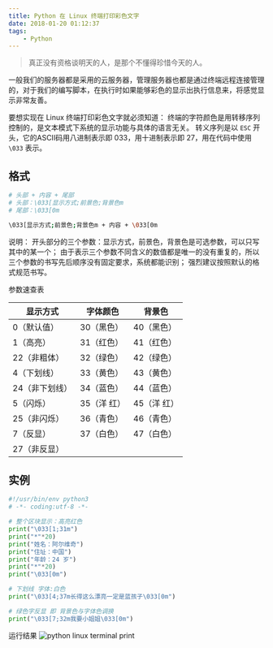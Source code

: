 ```yaml
---
title: Python 在 Linux 终端打印彩色文字
date: 2018-01-20 01:12:37
tags:
    - Python
---
```


> 真正没有资格谈明天的人，是那个不懂得珍惜今天的人。

一般我们的服务器都是采用的云服务器，管理服务器也都是通过终端远程连接管理的，对于我们的编写脚本，在执行时如果能够彩色的显示出执行信息来，将感觉显示非常友善。

<!-- more -->

要想实现在 Linux 终端打印彩色文字就必须知道：
终端的字符颜色是用转移序列控制的，是文本模式下系统的显示功能与具体的语言无关。
转义序列是以 `ESC` 开头，它的ASCII码用八进制表示即 033，用十进制表示即 27，用在代码中使用 `\033` 表示。

## 格式

``` bash
# 头部 + 内容 + 尾部
# 头部：\033[显示方式;前景色;背景色m
# 尾部：\033[0m

\033[显示方式;前景色;背景色m + 内容 + \033[0m
```

说明：
开头部分的三个参数：显示方式，前景色，背景色是可选参数，可以只写其中的某一个；
由于表示三个参数不同含义的数值都是唯一的没有重复的，所以三个参数的书写先后顺序没有固定要求，系统都能识别；
强烈建议按照默认的格式规范书写。

参数速查表

| 显示方式 | 字体颜色 | 背景色 |
| ---- | ---- | ---- |
| 0（默认值） | 30（黑色） | 40（黑色）  | 
| 1（高亮） | 31（红色）| 41（红色）|
| 22（非粗体） | 32（绿色）| 42（绿色）| 
| 4（下划线） | 33（黄色）| 43（黄色） | 
| 24（非下划线） | 34（蓝色）| 44（蓝色） | 
| 5（闪烁） | 35（洋 红）| 45（洋 红） |
| 25（非闪烁）| 36（青色）| 46（青色）| 
| 7（反显）| 37（白色）| 47（白色）| 
| 27（非反显）| | | 

## 实例

``` python
#!/usr/bin/env python3
# -*- coding:utf-8 -*-

# 整个区块显示：高亮红色
print("\033[1;31m")
print("*"*20)
print("姓名：阿尔维奇")
print("住址：中国")
print("年龄：24 岁")
print("*"*20)
print("\033[0m")

# 下划线 字体:白色
print("\033[4;37m长得这么漂亮一定是蓝孩子\033[0m")

# 绿色字反显 即 背景色与字体色调换
print("\033[7;32m我要小姐姐\033[0m")
```

运行结果
![python linux terminal print](/img/201801/pythonterminal/py_terminal.png)